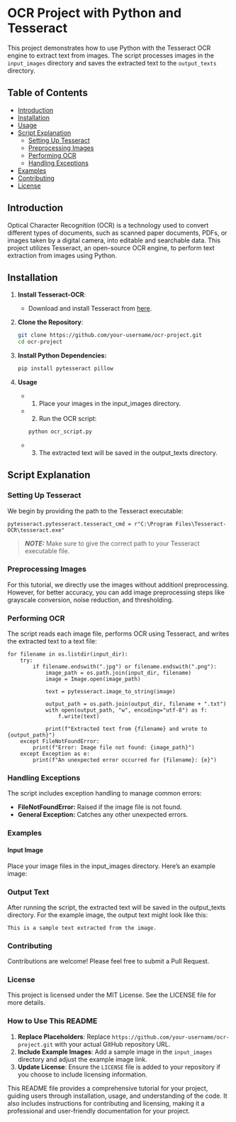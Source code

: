 # OCR Project with Python and Tesseract

This project demonstrates how to use Python with the Tesseract OCR engine to extract text from images. The script processes images in the `input_images` directory and saves the extracted text to the `output_texts` directory.

## Table of Contents

- [Introduction](#introduction)
- [Installation](#installation)
- [Usage](#usage)
- [Script Explanation](#script-explanation)
  - [Setting Up Tesseract](#setting-up-tesseract)
  - [Preprocessing Images](#preprocessing-images)
  - [Performing OCR](#performing-ocr)
  - [Handling Exceptions](#handling-exceptions)
- [Examples](#examples)
- [Contributing](#contributing)
- [License](#license)

## Introduction

Optical Character Recognition (OCR) is a technology used to convert different types of documents, such as scanned paper documents, PDFs, or images taken by a digital camera, into editable and searchable data. This project utilizes Tesseract, an open-source OCR engine, to perform text extraction from images using Python.

## Installation

1. **Install Tesseract-OCR**:
   - Download and install Tesseract from [here](https://github.com/tesseract-ocr/tesseract).
   
2. **Clone the Repository**:
   ```sh
   git clone https://github.com/your-username/ocr-project.git
   cd ocr-project

3. **Install Python Dependencies:**
   ```sh
   pip install pytesseract pillow

4. **Usage**
   - 1. Place your images in the input_images directory.

   - 2. Run the OCR script:
     ```sh
     python ocr_script.py
     ```

   - 3. The extracted text will be saved in the output_texts directory.


## Script Explanation

### Setting Up Tesseract

We begin by providing the path to the Tesseract executable:
```code
pytesseract.pytesseract.tesseract_cmd = r"C:\Program Files\Tesseract-OCR\tesseract.exe"
```
> **_NOTE:_** Make sure to give the correct path to your Tesseract executable file.

### Preprocessing Images

For this tutorial, we directly use the images without additionl preprocessing. However, for better accuracy, you can add image preprocessing steps like grayscale conversion, noise reduction, and thresholding.

###  Performing OCR

The script reads each image file, performs OCR using Tesseract, and writes the extracted text to a text file:
```code
for filename in os.listdir(input_dir):
    try:
        if filename.endswith(".jpg") or filename.endswith(".png"):
            image_path = os.path.join(input_dir, filename)
            image = Image.open(image_path)

            text = pytesseract.image_to_string(image)

            output_path = os.path.join(output_dir, filename + ".txt")
            with open(output_path, "w", encoding="utf-8") as f:
                f.write(text)

            print(f"Extracted text from {filename} and wrote to {output_path}")
    except FileNotFoundError:
        print(f"Error: Image file not found: {image_path}")
    except Exception as e:
        print(f"An unexpected error occurred for {filename}: {e}")
```

### Handling Exceptions
The script includes exception handling to manage common errors:

* **FileNotFoundError:** Raised if the image file is not found.
* **General Exception:** Catches any other unexpected errors.


### Examples

#### Input Image
Place your image files in the input_images directory. Here’s an example image:


### Output Text
After running the script, the extracted text will be saved in the output_texts directory. For the example image, the output text might look like this:

```
This is a sample text extracted from the image.
```
### Contributing
Contributions are welcome! Please feel free to submit a Pull Request.

### License
This project is licensed under the MIT License. See the LICENSE file for more details.

### How to Use This README

1. **Replace Placeholders**: Replace `https://github.com/your-username/ocr-project.git` with your actual GitHub repository URL.
2. **Include Example Images**: Add a sample image in the `input_images` directory and adjust the example image link.
3. **Update License**: Ensure the `LICENSE` file is added to your repository if you choose to include licensing information.

This README file provides a comprehensive tutorial for your project, guiding users through installation, usage, and understanding of the code. It also includes instructions for contributing and licensing, making it a professional and user-friendly documentation for your project.

